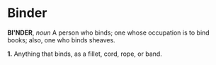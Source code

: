 # Binder

**BI'NDER**, _noun_ A person who binds; one whose occupation is to bind books; also, one who binds sheaves.

**1.** Anything that binds, as a fillet, cord, rope, or band.